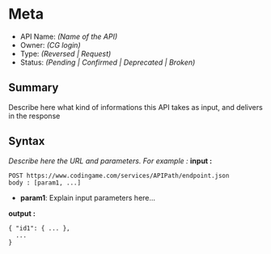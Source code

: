 # Meta
  - API Name: *(Name of the API)*
  - Owner: *(CG login)*
  - Type: *(Reversed | Request)*
  - Status: *(Pending | Confirmed | Deprecated | Broken)*
  

## Summary
Describe here what kind of informations this API takes as input, and delivers in the response

## Syntax
*Describe here the URL and parameters. For example :*
__input :__
```
POST https://www.codingame.com/services/APIPath/endpoint.json
body : [param1, ...]
```
  - **param1**: Explain input parameters here...

__output :__
```
{ "id1": { ... },
  ...
}  
```
